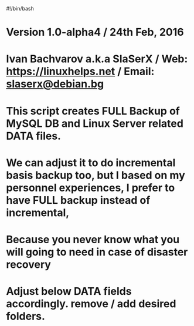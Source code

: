 #!/bin/bash
# Version 1.0-alpha4 / 24th Feb, 2016
# Ivan Bachvarov a.k.a SlaSerX  /  Web: https://linuxhelps.net  / Email: slaserx@debian.bg
# This script creates FULL Backup of MySQL DB and Linux Server related DATA files.
# We can adjust it to do incremental basis backup too, but I based on my personnel experiences, I prefer to have FULL backup instead of incremental,
# Because you never know what you will going to need in case of disaster recovery
# Adjust below DATA fields accordingly. remove / add desired folders.
